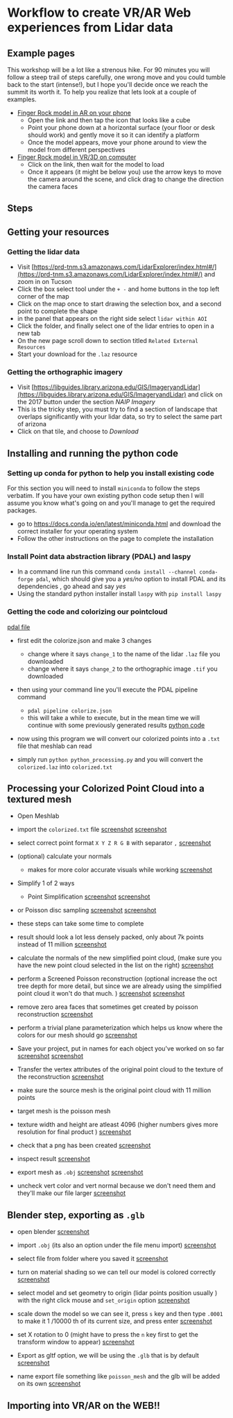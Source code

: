 # Workflow to create VR/AR Web experiences from Lidar data 

## Example  pages

This workshop will be a lot like a strenous hike. For 90 minutes you will follow a steep trail of steps carefully, one wrong move and you could tumble back to the start (intense!), but I hope you'll decide once we reach the summit its worth it. To help you realize that lets look at a couple of examples.

* [Finger Rock model in AR on your phone](https://finger-rock-ar.glitch.me/)
  * Open the link and then tap the icon that looks like a cube
  * Point your phone down at a horizontal surface (your floor or desk should  work)  and gently move it so it can identify a platform
  * Once the model appears, move your phone around to view the model from different perspectives
* [Finger Rock model in VR/3D on computer](https://finger-rock-vr.glitch.me/)
  * Click on the link, then wait for the model to load 
  * Once it appears (it might be below you) use the arrow keys to move the camera around the scene, and click drag to change the direction the camera faces


## Steps

## Getting your resources

### Getting the lidar data

* Visit [https://prd-tnm.s3.amazonaws.com/LidarExplorer/index.html#/](https://prd-tnm.s3.amazonaws.com/LidarExplorer/index.html#/) and zoom in on Tucson
* Click the box select tool under the `+ -` and home buttons in the top left corner of the map 
* Click on the map once to start drawing the selection box, and a second point to complete the shape
* in the panel that appears on the right side select `lidar within AOI` 
* Click the folder, and finally select one of the lidar entries to open in a new tab
* On the new page scroll down to section titled `Related External Resources`
* Start your download for the `.laz` resource 

### Getting the orthographic imagery

* Visit [https://libguides.library.arizona.edu/GIS/ImageryandLidar](https://libguides.library.arizona.edu/GIS/ImageryandLidar) and click on the 2017 button under the section *NAIP Imagery*
* This is the tricky step, you must try to find a section of landscape that overlaps significantly with your lidar data, so try to select the same part of arizona 
* Click on that tile, and choose to *Download*


## Installing and running the python code
### Setting up conda for python to help you install existing code 
For this section you will need to install `miniconda` to follow the steps verbatim. If you have your own existing python code setup then I will assume you know what's going on and you'll manage to get the required packages. 

* go to https://docs.conda.io/en/latest/miniconda.html and download the correct installer for your operating system
* Follow the other instructions on the page to complete the installation

### Install Point data abstraction library (PDAL) and laspy

* In a command line run this command `conda install --channel conda-forge pdal`, which should give you a *yes/no* option to install PDAL and its dependencies , go ahead and say *yes*
* Using the standard python installer install `laspy`  with `pip install laspy`

### Getting the code and colorizing our pointcloud

 [pdal file](https://drive.google.com/file/d/1z8L70_xb8KlX6sHx1R_ZiysCTthR4PtM/view?usp=sharing)

* first edit the colorize.json  and make 3 changes
    * change where it says `change_1` to the name of the lidar `.laz` file you downloaded
    * change where it says `change_2` to the orthographic image `.tif` you downloaded
* then using your command line you'll execute the PDAL pipeline command 
    * `pdal pipeline colorize.json` 
    * this will take a while to execute, but in the mean time we will continue with some previously generated results [python code](https://drive.google.com/file/d/16eLoCfCsEl4F2iAzDu_KuQKntbNwWgdd/view?usp=sharing)

* now using this program we will convert our colorized points into a `.txt` file that meshlab can read
* simply run `python python_processing.py` and you will convert the `colorized.laz` into `colorized.txt`




## Processing your Colorized Point Cloud into a textured mesh

* Open Meshlab
* import the `colorized.txt` file [screenshot](./screenshot_from_2020-10-29_14-56-35.png)
 [screenshot](./screenshot_from_2020-10-29_14-57-18.png)

* select correct point format `X Y Z R G B` with separator `,` [screenshot](./screenshot_from_2020-10-29_15-16-22.png)

* (optional) calculate your normals
    * makes for more color accurate visuals while working [screenshot](./screenshot_from_2020-10-29_15-19-11.png)

* Simplify 1 of 2 ways
    * Point Simplification  [screenshot](./screenshot_from_2020-10-29_15-24-38.png)
 [screenshot](./screenshot_from_2020-10-29_15-25-04.png)

* or Poisson disc sampling [screenshot](./screenshot_from_2020-10-29_15-26-30.png)
 [screenshot](./screenshot_from_2020-10-29_15-26-47.png)

* these steps can take some time to complete

* result should look a lot less densely packed, only about 7k points instead of 11 million [screenshot](./screenshot_from_2020-10-29_15-28-55.png)

* calculate the normals of the new simplified point cloud, (make sure you have the new point cloud selected in the list on the right)  [screenshot](./screenshot_from_2020-10-29_15-32-25.png)

* perform a Screened Poisson reconstruction (optional increase the oct tree depth for more detail, but since we are already using the simplified point cloud it won't do that much. ) [screenshot](./screenshot_from_2020-10-29_15-32-46.png)
 [screenshot](./screenshot_from_2020-10-29_15-34-04.png)

* remove zero area faces that sometimes get created by poisson reconstruction [screenshot](./screenshot_from_2020-10-29_15-36-40.png)

* perform a trivial plane parameterization which helps us know where the colors for our mesh should go [screenshot](./screenshot_from_2020-10-29_15-37-06.png)

* Save your project, put in names for each object you've worked on so far [screenshot](./screenshot_from_2020-10-29_15-37-43.png)
 [screenshot](./screenshot_from_2020-10-29_15-38-30.png)

* Transfer the vertex attributes of the original point cloud to the texture of the reconstruction [screenshot](./screenshot_from_2020-10-29_15-39-35.png)

* make sure the  source mesh is the original point cloud with 11 million points
* target mesh is the poisson mesh
* texture width and height are atleast 4096 (higher numbers gives more resolution for final product ) [screenshot](./screenshot_from_2020-10-29_15-41-31.png)

* check that a png has been created [screenshot](./screenshot_from_2020-10-29_15-42-25.png)

* inspect result [screenshot](./screenshot_from_2020-10-29_15-42-50.png)

* export mesh as `.obj` [screenshot](./screenshot_from_2020-10-29_15-43-31.png)
 [screenshot](./screenshot_from_2020-10-29_15-44-40.png)

* uncheck vert color and vert normal because we don't need them and they'll make our file larger [screenshot](./screenshot_from_2020-10-29_15-45-51.png)

## Blender step, exporting as `.glb`
* open blender [screenshot](./screenshot_from_2020-10-29_15-46-55.png)

* import `.obj` (its also an option under the file menu import) [screenshot](./screenshot_from_2020-10-29_15-47-34.png)

* select file from folder where you saved it [screenshot](./screenshot_from_2020-10-29_15-48-57.png)

* turn on material shading so we can tell our model is colored correctly [screenshot](./screenshot_from_2020-10-29_15-49-33.png)

* select model and set geometry to origin (lidar points position usually ) with the right click mouse and `set_origin` option [screenshot](./screenshot_from_2020-10-29_15-51-00.png)

* scale down the model so we can see it, press `s` key and then type `.0001` to make it 1 /10000 th of its current size, and press enter [screenshot](./screenshot_from_2020-10-29_15-52-47.png)

* set X rotation to 0 (might have to press the `n` key first to get the transform window to appear) [screenshot](./screenshot_from_2020-10-29_15-53-26.png)

* Export as gltf option, we will be using the `.glb` that is by default  [screenshot](./screenshot_from_2020-10-29_15-54-00.png)

* name export file something like `poisson_mesh` and the glb will be added on its own [screenshot](./screenshot_from_2020-10-29_15-55-04.png)

## Importing into VR/AR on the WEB!!






